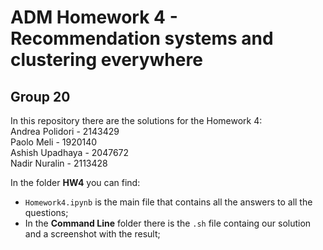 # ADM Homework 4 - Recommendation systems and clustering everywhere
## Group 20
In this repository there are the solutions for the Homework 4:   
Andrea Polidori - 2143429  
Paolo Meli - 1920140  
Ashish Upadhaya - 2047672  
Nadir Nuralin - 2113428

In the folder **HW4** you can find:
- `Homework4.ipynb` is the main file that contains all the answers to all the questions;
- In the **Command Line** folder there is the `.sh` file containg our solution and a screenshot with the result;
